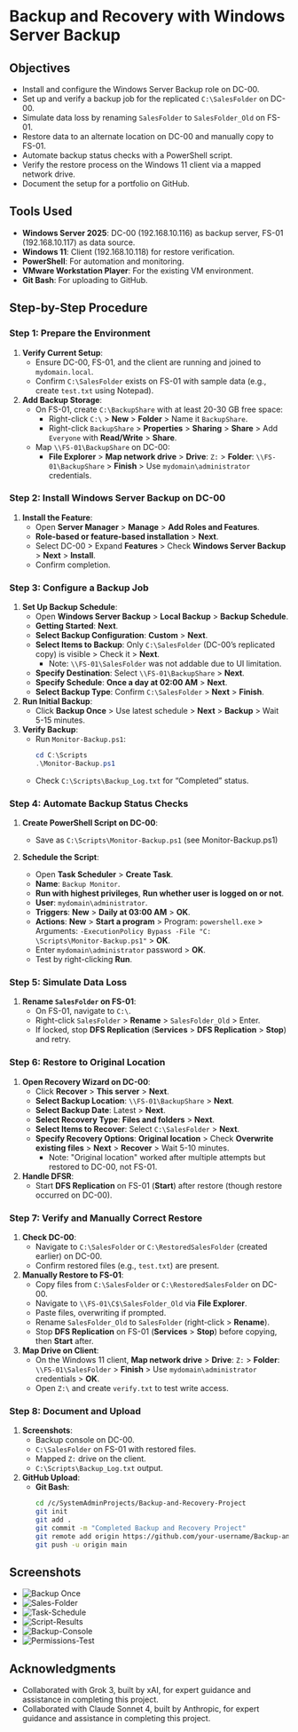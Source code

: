 # Backup and Recovery with Windows Server Backup 

## Objectives
- Install and configure the Windows Server Backup role on DC-00.
- Set up and verify a backup job for the replicated `C:\SalesFolder` on DC-00.
- Simulate data loss by renaming `SalesFolder` to `SalesFolder_Old` on FS-01.
- Restore data to an alternate location on DC-00 and manually copy to FS-01.
- Automate backup status checks with a PowerShell script.
- Verify the restore process on the Windows 11 client via a mapped network drive.
- Document the setup for a portfolio on GitHub.

## Tools Used
- **Windows Server 2025**: DC-00 (192.168.10.116) as backup server, FS-01 (192.168.10.117) as data source.
- **Windows 11**: Client (192.168.10.118) for restore verification.
- **PowerShell**: For automation and monitoring.
- **VMware Workstation Player**: For the existing VM environment.
- **Git Bash**: For uploading to GitHub.

## Step-by-Step Procedure

### Step 1: Prepare the Environment
1. **Verify Current Setup**:
   - Ensure DC-00, FS-01, and the client are running and joined to `mydomain.local`.
   - Confirm `C:\SalesFolder` exists on FS-01 with sample data (e.g., create `test.txt` using Notepad).
2. **Add Backup Storage**:
   - On FS-01, create `C:\BackupShare` with at least 20-30 GB free space:
     - Right-click `C:\` > **New** > **Folder** > Name it `BackupShare`.
     - Right-click `BackupShare` > **Properties** > **Sharing** > **Share** > Add `Everyone` with **Read/Write** > **Share**.
   - Map `\\FS-01\BackupShare` on DC-00:
     - **File Explorer** > **Map network drive** > **Drive**: `Z:` > **Folder**: `\\FS-01\BackupShare` > **Finish** > Use `mydomain\administrator` credentials.

### Step 2: Install Windows Server Backup on DC-00
1. **Install the Feature**:
   - Open **Server Manager** > **Manage** > **Add Roles and Features**.
   - **Role-based or feature-based installation** > **Next**.
   - Select DC-00 > Expand **Features** > Check **Windows Server Backup** > **Next** > **Install**.
   - Confirm completion.

### Step 3: Configure a Backup Job
1. **Set Up Backup Schedule**:
   - Open **Windows Server Backup** > **Local Backup** > **Backup Schedule**.
   - **Getting Started**: **Next**.
   - **Select Backup Configuration**: **Custom** > **Next**.
   - **Select Items to Backup**: Only `C:\SalesFolder` (DC-00’s replicated copy) is visible > Check it > **Next**.
     - Note: `\\FS-01\SalesFolder` was not addable due to UI limitation.
   - **Specify Destination**: Select `\\FS-01\BackupShare` > **Next**.
   - **Specify Schedule**: **Once a day at 02:00 AM** > **Next**.
   - **Select Backup Type**: Confirm `C:\SalesFolder` > **Next** > **Finish**.
2. **Run Initial Backup**:
   - Click **Backup Once** > Use latest schedule > **Next** > **Backup** > Wait 5-15 minutes.
3. **Verify Backup**:
   - Run `Monitor-Backup.ps1`:
     ```powershell
     cd C:\Scripts
     .\Monitor-Backup.ps1
     ```
   - Check `C:\Scripts\Backup_Log.txt` for “Completed” status.

### Step 4: Automate Backup Status Checks
1. **Create PowerShell Script on DC-00**:
   - Save as `C:\Scripts\Monitor-Backup.ps1` (see Monitor-Backup.ps1)

2. **Schedule the Script**:
   - Open **Task Scheduler** > **Create Task**.
   - **Name**: `Backup Monitor`.
   - **Run with highest privileges**, **Run whether user is logged on or not**.
   - **User**: `mydomain\administrator`.
   - **Triggers**: **New** > **Daily at 03:00 AM** > **OK**.
   - **Actions**: **New** > **Start a program** > Program: `powershell.exe` > Arguments: `-ExecutionPolicy Bypass -File "C:              \Scripts\Monitor-Backup.ps1"` > **OK**.
   - Enter `mydomain\administrator` password > **OK**.
   - Test by right-clicking **Run**.

### Step 5: Simulate Data Loss
1. **Rename `SalesFolder` on FS-01**:
   - On FS-01, navigate to `C:\`.
   - Right-click `SalesFolder` > **Rename** > `SalesFolder_Old` > Enter.
   - If locked, stop **DFS Replication** (**Services** > **DFS Replication** > **Stop**) and retry.

### Step 6: Restore to Original Location
1. **Open Recovery Wizard on DC-00**:
   - Click **Recover** > **This server** > **Next**.
   - **Select Backup Location**: `\\FS-01\BackupShare` > **Next**.
   - **Select Backup Date**: Latest > **Next**.
   - **Select Recovery Type**: **Files and folders** > **Next**.
   - **Select Items to Recover**: Select `C:\SalesFolder` > **Next**.
   - **Specify Recovery Options**: **Original location** > Check **Overwrite existing files** > **Next** > **Recover** > Wait 5-10 minutes.
     - Note: "Original location" worked after multiple attempts but restored to DC-00, not FS-01.
2. **Handle DFSR**:
   - Start **DFS Replication** on FS-01 (**Start**) after restore (though restore occurred on DC-00).

### Step 7: Verify and Manually Correct Restore
1. **Check DC-00**:
   - Navigate to `C:\SalesFolder` or `C:\RestoredSalesFolder` (created earlier) on DC-00.
   - Confirm restored files (e.g., `test.txt`) are present.
2. **Manually Restore to FS-01**:
   - Copy files from `C:\SalesFolder` or `C:\RestoredSalesFolder` on DC-00.
   - Navigate to `\\FS-01\C$\SalesFolder_Old` via **File Explorer**.
   - Paste files, overwriting if prompted.
   - Rename `SalesFolder_Old` to `SalesFolder` (right-click > **Rename**).
   - Stop **DFS Replication** on FS-01 (**Services** > **Stop**) before copying, then **Start** after.
3. **Map Drive on Client**:
   - On the Windows 11 client, **Map network drive** > **Drive**: `Z:` > **Folder**: `\\FS-01\SalesFolder` > **Finish** > Use `mydomain\administrator` credentials > **OK**.
   - Open `Z:\` and create `verify.txt` to test write access.

### Step 8: Document and Upload
1. **Screenshots**:
   - Backup console on DC-00.
   - `C:\SalesFolder` on FS-01 with restored files.
   - Mapped `Z:` drive on the client.
   - `C:\Scripts\Backup_Log.txt` output.
2. **GitHub Upload**:
   - **Git Bash**:
     ```bash
     cd /c/SystemAdminProjects/Backup-and-Recovery-Project
     git init
     git add .
     git commit -m "Completed Backup and Recovery Project"
     git remote add origin https://github.com/your-username/Backup-and-Recovery-Project.git
     git push -u origin main
     ```

## Screenshots
- ![Backup Once](screenshots/Backup%20Once-Successful!.png) 
- ![Sales-Folder](screenshots/SalesFolder%Mapped.png)
- ![Task-Schedule](screenshots/Schedule-the-Script-Configured.png)
- ![Script-Results](screenshots/TheScriptIsWorkingFine.png)
- ![Backup-Console](screenshots/Windows-Server-Backup-Configuration.png)
- ![Permissions-Test](screenshots/verify%text%file%created%to%test%WRITE%permissions.png)

## Acknowledgments
- Collaborated with Grok 3, built by xAI, for expert guidance and assistance in completing this project.
- Collaborated with Claude Sonnet 4, built by Anthropic, for expert guidance and assistance in completing this project.
    

